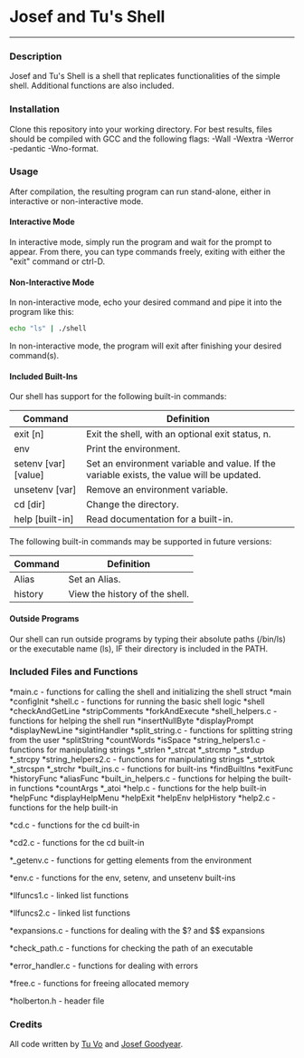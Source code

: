 # Josef and Tu's Shell
***
### Description
Josef and Tu's Shell is a shell that replicates functionalities of the simple shell. Additional functions are also included.

### Installation
Clone this repository into your working directory. For best results, files should be compiled with GCC and the following flags: -Wall -Wextra -Werror -pedantic -Wno-format.

### Usage
After compilation, the resulting program can run stand-alone, either in interactive or non-interactive mode. 

#### Interactive Mode
In interactive mode, simply run the program and wait for the prompt to appear. From there, you can type commands freely, exiting with either the "exit" command or ctrl-D.

#### Non-Interactive Mode
In non-interactive mode, echo your desired command and pipe it into the program like this:
```sh
echo "ls" | ./shell
```
In non-interactive mode, the program will exit after finishing your desired command(s).

#### Included Built-Ins
Our shell has support for the following built-in commands:

Command | Definition
--------|---------------
exit [n] | Exit the shell, with an optional exit status, n.
env      | Print the environment.
setenv [var] [value] | Set an environment variable and value. If the variable exists, the value will be updated.
unsetenv [var] | Remove an environment variable.
cd [dir] | Change the directory.
help [built-in] | Read documentation for a built-in.

The following built-in commands may be supported in future versions:

Command | Definition
--------|---------------
Alias   | Set an Alias.
history | View the history of the shell.


#### Outside Programs
Our shell can run outside programs by typing their absolute paths (/bin/ls) or the executable name (ls), IF their directory is included in the PATH. 

### Included Files and Functions
*main.c - functions for calling the shell and initializing the shell struct
  *main
  *configInit
*shell.c - functions for running the basic shell logic
  *shell
  *checkAndGetLine
  *stripComments
  *forkAndExecute
*shell_helpers.c - functions for helping the shell run
  *insertNullByte
  *displayPrompt
  *displayNewLine
  *sigintHandler
*split_string.c - functions for splitting string from the user
  *splitString
  *countWords
  *isSpace
*string_helpers1.c - functions for manipulating strings
  *_strlen
  *_strcat
  *_strcmp
  *_strdup
  *_strcpy
*string_helpers2.c - functions for manipulating strings
  *_strtok
  *_strcspn
  *_strchr
*built_ins.c - functions for built-ins
  *findBuiltIns
  *exitFunc
  *historyFunc
  *aliasFunc
*built_in_helpers.c - functions for helping the built-in functions
  *countArgs
  *_atoi
*help.c - functions for the help built-in
  *helpFunc
  *displayHelpMenu
  *helpExit
  *helpEnv
  helpHistory
*help2.c - functions for the help built-in

*cd.c - functions for the cd built-in

*cd2.c - functions for the cd built-in

*_getenv.c - functions for getting elements from the environment

*env.c - functions for the env, setenv, and unsetenv built-ins

*llfuncs1.c - linked list functions

*llfuncs2.c - linked list functions

*expansions.c - functions for dealing with the $? and $$ expansions

*check_path.c - functions for checking the path of an executable

*error_handler.c - functions for dealing with errors

*free.c - functions for freeing allocated memory

*holberton.h - header file


### Credits
All code written by [Tu Vo](https://github.com/tuvo1106) and [Josef Goodyear](https://github.com/JosefGoodyear).

